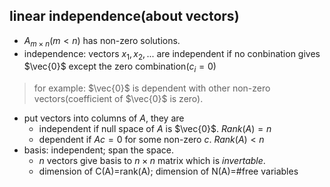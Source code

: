 ## linear independence(about vectors)
- $A_{m\times n}(m<n)$ has non-zero solutions.
- independence: vectors $x_1,x_2,...$ are independent if no conbination gives $\vec{0}$ except the zero combination($c_i=0$)
> for example: $\vec{0}$ is dependent with other non-zero vectors(coefficient of $\vec{0}$ is zero).
- put vectors into columns of $A$, they are
    - independent if null space of $A$ is $\vec{0}$. $Rank(A)=n$
    - dependent if $Ac=0$ for some non-zero $c$. $Rank(A)<n$
- basis: independent; span the space.
    - $n$ vectors give basis to $n\times n$ matrix which is *invertable*.
    - dimension of C(A)=rank(A); dimension of N(A)=#free variables
